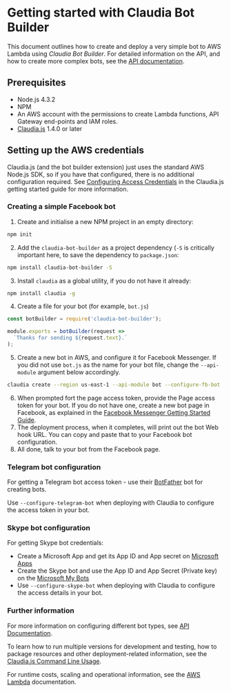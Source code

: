 # Getting started with Claudia Bot Builder

This document outlines how to create and deploy a very simple bot to AWS Lambda using _Claudia Bot Builder_. For detailed information on the API, and how to create more complex bots, see the [API documentation](API.md). 

## Prerequisites

* Node.js 4.3.2
* NPM
* An AWS account with the permissions to create Lambda functions, API Gateway end-points and IAM roles. 
* [Claudia.js](https://claudiajs.com) 1.4.0 or later

## Setting up the AWS credentials

Claudia.js (and the bot builder extension) just uses the standard AWS Node.js SDK, so if you have that configured, there is no additional configuration required. See [Configuring Access Credentials](https://github.com/claudiajs/claudia/blob/master/getting_started.md#configuring-access-credentials) in the Claudia.js getting started guide for more information.

### Creating a simple Facebook bot

1. Create and initialise a new NPM project in an empty directory:
  ```bash
  npm init
  ```
2. Add the `claudia-bot-builder` as a project dependency (`-S` is critically important here, to save the dependency to `package.json`:
  ```bash
  npm install claudia-bot-builder -S
  ```
3. Install `claudia` as a global utility, if you do not have it already:
  ```bash
  npm install claudia -g
  ```
4. Create a file for your bot (for example, `bot.js`)
  ```javascript
  const botBuilder = require('claudia-bot-builder');

  module.exports = botBuilder(request => 
    `Thanks for sending ${request.text}.`
  );
  ```
5. Create a new bot in AWS, and configure it for Facebook Messenger. If you did not use `bot.js` as the name for your bot file, change the `--api-module` argument below accordingly.
  ```bash
  claudia create --region us-east-1 --api-module bot --configure-fb-bot
  ```
6. When prompted fort the page access token, provide the Page access token for your bot. If you do not have one, create a new bot page in Facebook, as explained in the [Facebook Messenger Getting Started Guide](https://developers.facebook.com/docs/messenger-platform/quickstart).
7. The deployment process, when it completes, will print out the bot Web hook URL. You can copy and paste that to your Facebook bot configuration. 
8. All done, talk to your bot from the Facebook page.


### Telegram bot configuration

For getting a Telegram bot access token - use their [BotFather](https://telegram.me/BotFather) bot for creating bots. 

Use `--configure-telegram-bot` when deploying with Claudia to configure the access token in your bot.


### Skype bot configuration

For getting Skype bot credentials:

- Create a Microsoft App and get its App ID and App secret on [Microsoft Apps](https://apps.dev.microsoft.com/)
- Create the Skype bot and use the App ID and App Secret (Private key) on the [Microsoft My Bots](https://developer.microsoft.com/en-us/skype/bots/manage)
- Use `--configure-skype-bot` when deploying with Claudia to configure the access details in your bot.

### Further information

For more information on configuring different bot types, see [API Documentation](API.md).

To learn how to run multiple versions for development and testing, how to package resources and other deployment-related information, see the [Claudia.js Command Line Usage](https://github.com/claudiajs/claudia/tree/master/docs).

For runtime costs, scaling and operational information, see the [AWS Lambda](https://aws.amazon.com/documentation/lambda/) documentation.
